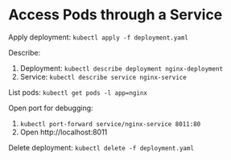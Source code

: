 # Access Pods through a Service

Apply deployment: `kubectl apply -f deployment.yaml`

Describe:
1. Deployment: `kubectl describe deployment nginx-deployment`
2. Service: `kubectl describe service nginx-service`

List pods: `kubectl get pods -l app=nginx`

Open port for debugging: 
1. `kubectl port-forward service/nginx-service 8011:80`
2. Open http://localhost:8011

Delete deployment: `kubectl delete -f deployment.yaml`


